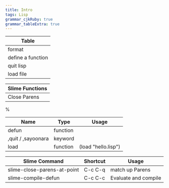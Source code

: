 ```yaml
---
title: Intro 
tags: Lisp
grammar_cjkRuby: true
grammar_tableExtra: true
---
```

| Table | 
| ---- |
| format |
| define a function |
| quit lisp |
| load file |


| Slime Functions |
| ---- |
| Close Parens |

%

| Name | Type | Usage |
| ---- | ---- | ---- |
| defun | function | |
| ,quit / ,sayoonara | keyword | |
| load | function | (load "hello.lisp") |


| Slime Command | Shortcut | Usage | 
| ---- | ---- | ---- |
| slime-close-parens-at-point | C-c C-q | match up Parens |
| slime-compile-defun | C-c C-c | Evaluate and compile |
